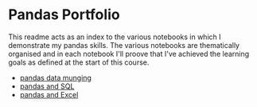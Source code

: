 # Pandas Portfolio

This readme acts as an index to the various notebooks in which I demonstrate my pandas skills. The various notebooks are thematically organised and in each notebook I'll proove that I've achieved the learning goals as defined at the start of this course.

- [pandas data munging](pandas.ipynb)
- [pandas and SQL](pandasAndSQL.ipynb)
- [pandas and Excel](pandasAndExcel.ipynb)
